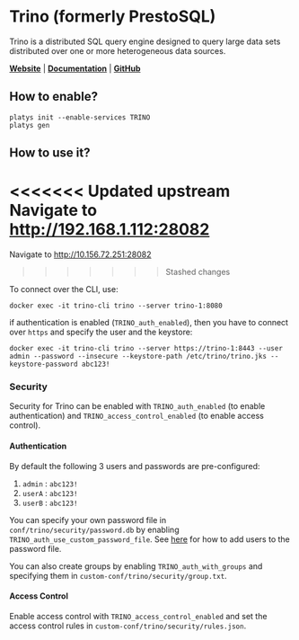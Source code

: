 # Trino (formerly PrestoSQL)

Trino is a distributed SQL query engine designed to query large data sets distributed over one or more heterogeneous data sources.

**[Website](https://trino.io/)** | **[Documentation](https://trino.io/docs/current/)** | **[GitHub](https://github.com/trinodb/trino)**

## How to enable?

```
platys init --enable-services TRINO
platys gen
```

## How to use it?

<<<<<<< Updated upstream
Navigate to <http://192.168.1.112:28082>
=======
Navigate to <http://10.156.72.251:28082>
>>>>>>> Stashed changes

To connect over the CLI, use:

```
docker exec -it trino-cli trino --server trino-1:8080
```

if authentication is enabled (`TRINO_auth_enabled`), then you have to connect over `https` and specify the user and the keystore:

```
docker exec -it trino-cli trino --server https://trino-1:8443 --user admin --password --insecure --keystore-path /etc/trino/trino.jks --keystore-password abc123!
```

### Security

Security for Trino can be enabled with `TRINO_auth_enabled` (to enable authentication) and `TRINO_access_control_enabled` (to enable access control). 

#### Authentication

By default the following 3 users and passwords are pre-configured:

1. `admin` : `abc123!`
2. `userA` : `abc123!`
3. `userB` : `abc123!`

You can specify your own password file in `conf/trino/security/password.db` by enabling `TRINO_auth_use_custom_password_file`. See [here](https://trino.io/docs/current/security/password-file.html#creating-a-password-file) for how to add users to the password file. 

You can also create groups by enabling `TRINO_auth_with_groups` and specifying them in `custom-conf/trino/security/group.txt`.

#### Access Control

Enable access control with `TRINO_access_control_enabled` and set the access control rules in `custom-conf/trino/security/rules.json`.


